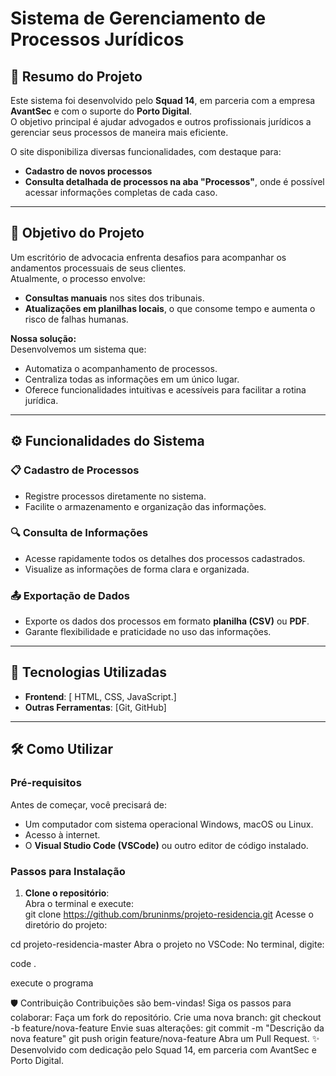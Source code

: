 # Sistema de Gerenciamento de Processos Jurídicos

## 📖 Resumo do Projeto

Este sistema foi desenvolvido pelo **Squad 14**, em parceria com a empresa **AvantSec** e com o suporte do **Porto Digital**.  
O objetivo principal é ajudar advogados e outros profissionais jurídicos a gerenciar seus processos de maneira mais eficiente.  

O site disponibiliza diversas funcionalidades, com destaque para:  
- **Cadastro de novos processos**  
- **Consulta detalhada de processos na aba "Processos"**, onde é possível acessar informações completas de cada caso.

---

## 🎯 Objetivo do Projeto

Um escritório de advocacia enfrenta desafios para acompanhar os andamentos processuais de seus clientes.  
Atualmente, o processo envolve:  
- **Consultas manuais** nos sites dos tribunais.  
- **Atualizações em planilhas locais**, o que consome tempo e aumenta o risco de falhas humanas.

**Nossa solução:**  
Desenvolvemos um sistema que:  
- Automatiza o acompanhamento de processos.  
- Centraliza todas as informações em um único lugar.  
- Oferece funcionalidades intuitivas e acessíveis para facilitar a rotina jurídica.

---

## ⚙️ Funcionalidades do Sistema

### 📋 Cadastro de Processos
- Registre processos diretamente no sistema.  
- Facilite o armazenamento e organização das informações.

### 🔍 Consulta de Informações
- Acesse rapidamente todos os detalhes dos processos cadastrados.  
- Visualize as informações de forma clara e organizada.

### 📤 Exportação de Dados
- Exporte os dados dos processos em formato **planilha (CSV)** ou **PDF**.  
- Garante flexibilidade e praticidade no uso das informações.

---

## 🚀 Tecnologias Utilizadas

- **Frontend**: [ HTML, CSS, JavaScript.]     
- **Outras Ferramentas**: [Git, GitHub]

---

## 🛠️ Como Utilizar

### Pré-requisitos
Antes de começar, você precisará de:
- Um computador com sistema operacional Windows, macOS ou Linux.  
- Acesso à internet.  
- O **Visual Studio Code (VSCode)** ou outro editor de código instalado.    

### Passos para Instalação
1. **Clone o repositório**:  
   Abra o terminal e execute:  
   git clone https://github.com/bruninms/projeto-residencia.git
Acesse o diretório do projeto:

cd projeto-residencia-master
Abra o projeto no VSCode:
No terminal, digite:

code .

execute o programa 

🛡️ Contribuição
Contribuições são bem-vindas!
Siga os passos para colaborar:
Faça um fork do repositório.
Crie uma nova branch:
git checkout -b feature/nova-feature
Envie suas alterações:
git commit -m "Descrição da nova feature"
git push origin feature/nova-feature
Abra um Pull Request.
✨ Desenvolvido com dedicação pelo Squad 14, em parceria com AvantSec e Porto Digital.
